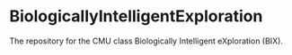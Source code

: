 # BiologicallyIntelligentExploration
The repository for the CMU class Biologically Intelligent eXploration (BIX).
